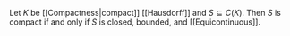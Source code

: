 Let $K$ be [[Compactness|compact]] [[Hausdorff]] and $S\subseteq C(K)$.
Then $S$ is compact if and only if $S$ is closed, bounded, and [[Equicontinuous]].


